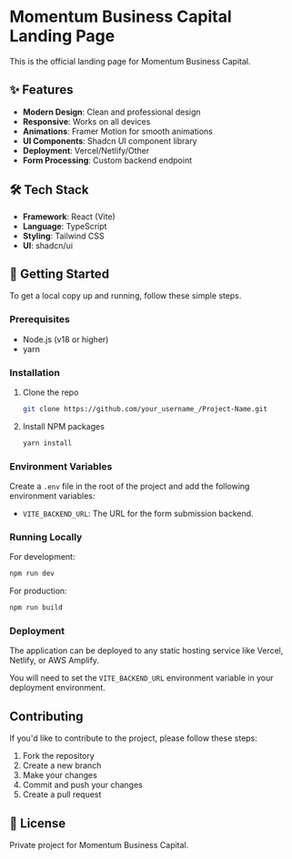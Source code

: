 # Momentum Business Capital Landing Page

This is the official landing page for Momentum Business Capital.

## ✨ Features

- **Modern Design**: Clean and professional design
- **Responsive**: Works on all devices
- **Animations**: Framer Motion for smooth animations
- **UI Components**: Shadcn UI component library
- **Deployment**: Vercel/Netlify/Other
- **Form Processing**: Custom backend endpoint

## 🛠️ Tech Stack

- **Framework**: React (Vite)
- **Language**: TypeScript
- **Styling**: Tailwind CSS
- **UI**: shadcn/ui

## 🚀 Getting Started

To get a local copy up and running, follow these simple steps.

### Prerequisites

- Node.js (v18 or higher)
- yarn

### Installation

1. Clone the repo
   ```sh
   git clone https://github.com/your_username_/Project-Name.git
   ```
2. Install NPM packages
   ```sh
   yarn install
   ```

### Environment Variables

Create a `.env` file in the root of the project and add the following environment variables:

- `VITE_BACKEND_URL`: The URL for the form submission backend.

### Running Locally

For development:
```bash
npm run dev
```

For production:
```bash
npm run build
```

### Deployment

The application can be deployed to any static hosting service like Vercel, Netlify, or AWS Amplify.

You will need to set the `VITE_BACKEND_URL` environment variable in your deployment environment.


## Contributing

If you'd like to contribute to the project, please follow these steps:

1. Fork the repository
2. Create a new branch
3. Make your changes
4. Commit and push your changes
5. Create a pull request

## 📄 License

Private project for Momentum Business Capital. 